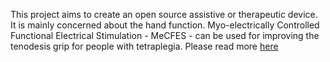 This project aims to create an open source assistive or therapeutic device. It is mainly concerned about the hand function. Myo-electrically Controlled Functional Electrical Stimulation - MeCFES - can be used for improving the tenodesis grip for people with tetraplegia. 
Please read more [here](https://github.com/ThorsenRune/MeCFES/wiki)

